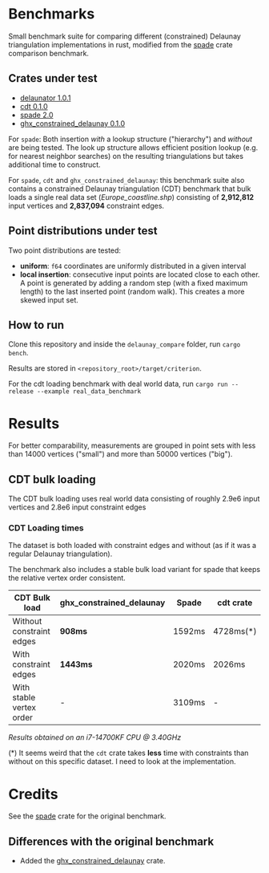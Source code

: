 # Benchmarks

Small benchmark suite for comparing different (constrained) Delaunay triangulation implementations in rust, modified from the [spade](https://github.com/Stoeoef/spade/tree/master/delaunay_compare) crate comparison benchmark.

## Crates under test

 - [delaunator 1.0.1](https://crates.io/crates/delaunator)
 - [cdt 0.1.0](https://crates.io/crates/cdt)
 - [spade 2.0](https://crates.io/crates/spade)
 - [ghx_constrained_delaunay 0.1.0]("https://github.com/Henauxg/ghx_constrained_delaunay")

For `spade`: Both insertion *with* a lookup structure ("hierarchy") and *without* are being tested.
The look up structure allows efficient position lookup (e.g. for nearest neighbor searches) on the resulting triangulations but takes additional time to construct.

For `spade`, `cdt` and `ghx_constrained_delaunay`: this benchmark suite also contains a constrained Delaunay triangulation (CDT) benchmark that bulk loads a single real data set (_Europe_coastline.shp_) consisting of **2,912,812** input vertices and **2,837,094** constraint edges.

## Point distributions under test

Two point distributions are tested:
 - **uniform**: `f64` coordinates are uniformly distributed in a given interval
 - **local insertion**: consecutive input points are located close to each other. A point is generated by adding a random step (with a fixed maximum length) to the last inserted point (random walk). This creates a more skewed input set.

 ## How to run

 Clone this repository and inside the `delaunay_compare` folder, run `cargo bench`.

 Results are stored in `<repository_root>/target/criterion`.

 For the cdt loading benchmark with deal world data, run `cargo run --release --example real_data_benchmark`

# Results

For better comparability, measurements are grouped in point sets with less than 14000 vertices ("small") and more than 50000 vertices ("big").

## CDT bulk loading

The CDT bulk loading uses real world data consisting of roughly 2.9e6 input vertices and 2.8e6 input constraint edges

### CDT Loading times

The dataset is both loaded with constraint edges and without (as if it was a regular Delaunay triangulation).

The benchmark also includes a stable bulk load variant for spade that keeps the relative vertex order consistent.

| CDT Bulk load            | ghx_constrained_delaunay | Spade  | cdt crate |
| ------------------------ | ------------------------ | ------ | --------- |
| Without constraint edges | **908ms**                | 1592ms | 4728ms(*) |
| With constraint edges    | **1443ms**               | 2020ms | 2026ms    |
| With stable vertex order | -                        | 3109ms | -         |

_Results obtained on an i7-14700KF CPU @ 3.40GHz_

(*) It seems weird that the `cdt` crate takes **less** time with constraints than without on this specific dataset. I need to look at the implementation.

# Credits

See the [spade](https://github.com/Stoeoef/spade) crate for the original benchmark.

## Differences with the original benchmark

- Added the [ghx_constrained_delaunay]("https://github.com/Henauxg/ghx_constrained_delaunay") crate.
